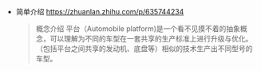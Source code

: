 - 简单介绍 https://zhuanlan.zhihu.com/p/635744234
  > 概念介绍
  > 平台（Automobile platform)是一个看不见摸不着的抽象概念，可以理解为不同的车型在一套共享的生产标准上进行升级与优化。（包括平台之间共享的发动机、底盘等）相似的技术生产出不同型号的车型。